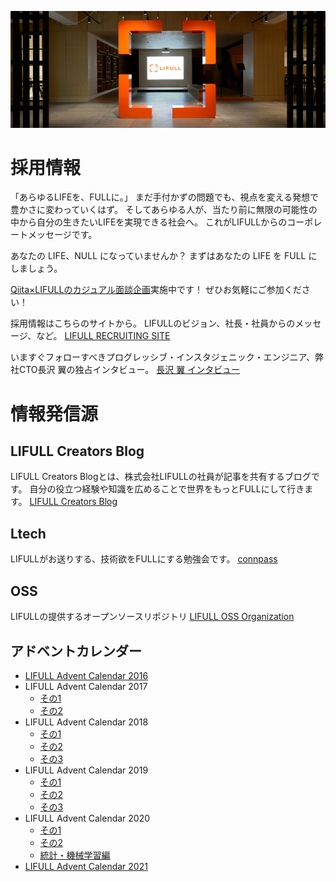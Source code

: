 ![Entrance](entrance.png)

# 採用情報
「あらゆるLIFEを、FULLに。」
まだ手付かずの問題でも、視点を変える発想で豊かさに変わっていくはず。
そしてあらゆる人が、当たり前に無限の可能性の中から自分の生きたいLIFEを実現できる社会へ。
これがLIFULLからのコーポレートメッセージです。

あなたの LIFE、NULL になっていませんか？
まずはあなたの LIFE を FULL にしましょう。

[Qiita×LIFULLのカジュアル面談企画](https://plus.jobs.qiita.com/casual-talk-lifull/)実施中です！
ぜひお気軽にご参加ください！

採用情報はこちらのサイトから。
LIFULLのビジョン、社長・社員からのメッセージ、など。
[LIFULL RECRUITING SITE](http://recruit.lifull.com/)

いますぐフォローすべきプログレッシブ・インスタジェニック・エンジニア、弊社CTO長沢 翼の独占インタビュー。
[長沢 翼 インタビュー](https://recruit.lifull.com/engineer/interview_nagasawa/)

# 情報発信源

## LIFULL Creators Blog
LIFULL Creators Blogとは、株式会社LIFULLの社員が記事を共有するブログです。
自分の役立つ経験や知識を広めることで世界をもっとFULLにして行きます。
[LIFULL Creators Blog](http://www.lifull.blog/)

## Ltech
LIFULLがお送りする、技術欲をFULLにする勉強会です。
[connpass](https://lifull.connpass.com/)

## OSS
LIFULLの提供するオープンソースリポジトリ
[LIFULL OSS Organization](https://github.com/lifull-dev/)

## アドベントカレンダー
- [LIFULL Advent Calendar 2016](https://qiita.com/advent-calendar/2016/lifull)
- LIFULL Advent Calendar 2017
  - [その1](https://qiita.com/advent-calendar/2017/lifull)
  - [その2](https://qiita.com/advent-calendar/2017/lifull2)
- LIFULL Advent Calendar 2018
  - [その1](https://qiita.com/advent-calendar/2018/lifull)
  - [その2](https://qiita.com/advent-calendar/2018/lifull2)
  - [その3](https://qiita.com/advent-calendar/2018/lifull3)
- LIFULL Advent Calendar 2019
  - [その1](https://qiita.com/advent-calendar/2019/lifull)
  - [その2](https://qiita.com/advent-calendar/2019/lifull2)
  - [その3](https://qiita.com/advent-calendar/2019/lifull3)
- LIFULL Advent Calendar 2020
  - [その1](https://qiita.com/advent-calendar/2020/lifull)
  - [その2](https://qiita.com/advent-calendar/2020/lifull2)
  - [統計・機械学習編](https://qiita.com/advent-calendar/2020/lifull-ml)
- [LIFULL Advent Calendar 2021](https://qiita.com/advent-calendar/2021/lifull)
